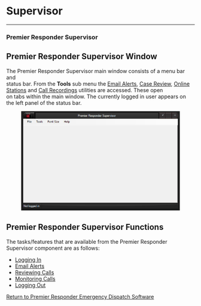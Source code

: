 # Supervisor

***

### **Premier Responder Supervisor**

## Premier Responder Supervisor Window

The Premier Responder Supervisor main window consists of a menu bar and
\
status bar.  From the **Tools** sub menu the [Email
Alerts](<Email Alert.md>), [Case Review](<Case Review.md>), [Online
Stations](Online%20Stations.md) and [Call
Recordings](<Call Recordings.md>) utilities are accessed.  These open
\
on tabs within the main window.  The currently logged in user appears on
\
the left panel of the status bar.

<figure><img src=".gitbook/assets/Supervisor_files/image001.png" alt=""><figcaption></figcaption></figure>

## Premier Responder Supervisor Functions

The tasks/features that are available from the Premier Responder
\
Supervisor component are as follows:

* [Logging In](<Logging In.md>)
* [Email Alerts](<Email Alert.md>)
* [Reviewing Calls](<Reviewing Calls.md>)
* [Monitoring Calls](<Monitoring Calls.md>)
* [Logging Out](<Logging Out.md>)

[Return to Premier Responder Emergency Dispatch
Software](<Premier Responder.md>)
